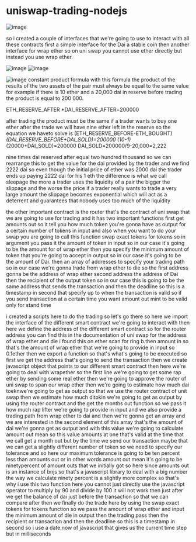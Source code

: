 # uniswap-trading-nodejs

![image](https://user-images.githubusercontent.com/69389020/172056392-70ffec45-83fb-41eb-8686-5ce532a17a85.png)


so i created a couple of interfaces that we're going to use to interact with all these contracts
first a simple interface for the Dai a stable coin then another interface for wrap ether
so on uni swap you cannot use ether directly but instead you use wrap ether.

![image](https://user-images.githubusercontent.com/69389020/172056440-9a5452f5-ba0e-40cd-8b6a-0f25adfc425d.png)
![image](https://user-images.githubusercontent.com/69389020/172056472-4c404181-fff3-4a7a-a4e7-15b14ed7fb6e.png)


![image](https://user-images.githubusercontent.com/69389020/172056500-2d4e51cb-6963-4966-a276-5e35cdfa9aaa.png)
constant product formula with this formula the product of the results of the two assets
of the pair must always be equal to the same value
for example if there is 10 ether and a 20,000 dai in reserve before trading the product is
equal to 200 000.

ETH_RESERVE_AFTER *DAI_RESERVE_AFTER=200000

after trading the product must be the same if a trader wants to buy one ether after the trade we will have
nine ether left in the reserve so the equation we haveto solve is
(ETH_RESERVE_BEFORE-ETH_BOUGHT)*(DAI_RESERVE_BEFORE+DAI_SOLD)=200000
(10-1)*(20000+DAI_SOLD)=200000
DAI_SOLD=200000/9-20,000=2,222

nine times dai reserved after equal two hundred thousand so we can rearrange this to get the
value for the dai provided by the trader and we find 2222 dai so even though the initial price of
ether was 2000 dai the trader ends up paying 2222 dai for his 1 eth
 the difference is what we call sleepage the more a trader uses the liquidity of a pair the bigger the slippage and the worse the price if a trader really wants to trade a very large amount the slippage becomes exponential which will act as a deterrent and guarantees that nobody uses too much of the liquidity



the other important contract is the router that's the contract of uni swap that we are going to use
for trading and it has two important functions first get amounts out so it tell you how much token you're
gonna have as output for a certain number of tokens in input and also when you want to do your swap you are
going to call this function swap exact tokens for tokens so in argument you pass it the amount of token
in input so in our case it's going to be the amount for of wrap ether then you specify the minimum amount of
token that you're going to accept in output so in our case it's going to be the amount of Dai.
then an array of addresses to specify your trading path so in our case we're gonna trade
from wrap ether to die so the first address gonna be the address of wrap ether second address the address
of Dai then the recipient of the output token so in our case this is going to be the same address that sends the transaction and then the deadline so this is a timestamp in second that specify up to when the
transaction is valid so if you send transaction at a certain time you want amount out mint to be valid
only for stand time 

i created a scripts here to do the trading so let's go there so here we import the interface of the different smart contract we're going to interact with
then here we define the address of the different smart contract so for the router address you can find this in the documentation of uni swap for the address of wrap ether and die i found this on ether scan for
ring b.then amount in so that's the amount of wrap ether that we're going to provide in input so 0.1ether then we export a function so that's what's going to be executed
so first we get the address that's going to send the transaction then we create javascript object that points to our different smart contract then here we're going to deal with wrapether so the first line we're going to get some rap ether by sending some real ether then we're going to approve the router of uni swap to span our wrap ether then we're going to estimate how much dai toeknwe're going to get as output so that we use the router contract of unit swap
then we estimate how much ditokin we're going to get as output by using the router contract and the get the months out function so we pass it how much rap lifter we're going to provide in input and we also provide a trading path from
wrap ether to dai and then we're gonna get an array and we are interested in the second element of this array that's the amount of dai we're gonna get as output and with this value we're going to calculate amount out mean so this value
amounts at one that's valid at the time that we call get a month out but by the time we send our transaction maybe that we can get a slightly different number of token so we need to specify our tolerance and so here
our maximum tolerance is going to be ten percent less than amounts out or in other words amount out mean it's going to be ninetypercent of amount outs that we initially got so here since amounts out is an instance
of bnjs so that's a javascript library to deal with a big number the way we calculate ninety percent is a slightly more complex so that's why i use this two function here you cannot just directly
use the javascript operator to multiply by 90 and divide by 100 it will not work
then just after we get the balance of dai just before the transaction so that we can compare after then we finally do the trade here by using the swap exact tokens for tokens function
so we pass the amount of wrap ether and input the minimum amount of die in output then the trading pass then the recipient or transaction and then the deadline so this is a timestamp in second so i use a date.now of javascript that
gives us the current time step but in milliseconds
